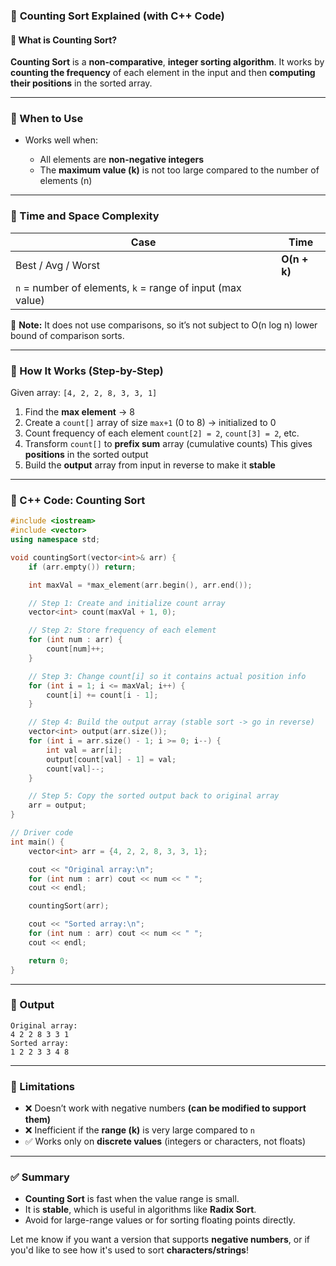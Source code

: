 ### 📘 **Counting Sort Explained (with C++ Code)**

#### 🔸 What is Counting Sort?

**Counting Sort** is a **non-comparative**, **integer sorting algorithm**.
It works by **counting the frequency** of each element in the input and then **computing their positions** in the sorted array.

---

### 🔸 When to Use

- Works well when:

  - All elements are **non-negative integers**
  - The **maximum value (k)** is not too large compared to the number of elements (n)

---

### 🔸 Time and Space Complexity

| Case                                                       | Time         |
| ---------------------------------------------------------- | ------------ |
| Best / Avg / Worst                                         | **O(n + k)** |
| `n` = number of elements, `k` = range of input (max value) |              |

🧠 **Note:** It does not use comparisons, so it’s not subject to O(n log n) lower bound of comparison sorts.

---

### 🔸 How It Works (Step-by-Step)

Given array: `[4, 2, 2, 8, 3, 3, 1]`

1. Find the **max element** → 8
2. Create a `count[]` array of size `max+1` (0 to 8) → initialized to 0
3. Count frequency of each element
   `count[2] = 2`, `count[3] = 2`, etc.
4. Transform `count[]` to **prefix sum** array (cumulative counts)
   This gives **positions** in the sorted output
5. Build the **output** array from input in reverse to make it **stable**

---

### 🔸 C++ Code: Counting Sort

```cpp
#include <iostream>
#include <vector>
using namespace std;

void countingSort(vector<int>& arr) {
    if (arr.empty()) return;

    int maxVal = *max_element(arr.begin(), arr.end());

    // Step 1: Create and initialize count array
    vector<int> count(maxVal + 1, 0);

    // Step 2: Store frequency of each element
    for (int num : arr) {
        count[num]++;
    }

    // Step 3: Change count[i] so it contains actual position info
    for (int i = 1; i <= maxVal; i++) {
        count[i] += count[i - 1];
    }

    // Step 4: Build the output array (stable sort -> go in reverse)
    vector<int> output(arr.size());
    for (int i = arr.size() - 1; i >= 0; i--) {
        int val = arr[i];
        output[count[val] - 1] = val;
        count[val]--;
    }

    // Step 5: Copy the sorted output back to original array
    arr = output;
}

// Driver code
int main() {
    vector<int> arr = {4, 2, 2, 8, 3, 3, 1};

    cout << "Original array:\n";
    for (int num : arr) cout << num << " ";
    cout << endl;

    countingSort(arr);

    cout << "Sorted array:\n";
    for (int num : arr) cout << num << " ";
    cout << endl;

    return 0;
}
```

---

### 🔸 Output

```
Original array:
4 2 2 8 3 3 1
Sorted array:
1 2 2 3 3 4 8
```

---

### 🔸 Limitations

- ❌ Doesn’t work with negative numbers **(can be modified to support them)**
- ❌ Inefficient if the **range (k)** is very large compared to `n`
- ✅ Works only on **discrete values** (integers or characters, not floats)

---

### ✅ Summary

- **Counting Sort** is fast when the value range is small.
- It is **stable**, which is useful in algorithms like **Radix Sort**.
- Avoid for large-range values or for sorting floating points directly.

Let me know if you want a version that supports **negative numbers**, or if you'd like to see how it's used to sort **characters/strings**!
